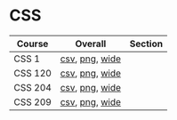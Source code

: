 # CSS

| Course | Overall | Section |
| ------ | ------- | ------- |
| CSS 1 | [csv](https://github.com/UCSD-Historical-Enrollment-Data/2025Fall/blob/main/overall/CSS%201.csv), [png](https://raw.githubusercontent.com/UCSD-Historical-Enrollment-Data/2025Fall/main/plot_overall/CSS%201.png), [wide](https://raw.githubusercontent.com/UCSD-Historical-Enrollment-Data/2025Fall/main/plot_overall_wide/CSS%201.png) |  |
| CSS 120 | [csv](https://github.com/UCSD-Historical-Enrollment-Data/2025Fall/blob/main/overall/CSS%20120.csv), [png](https://raw.githubusercontent.com/UCSD-Historical-Enrollment-Data/2025Fall/main/plot_overall/CSS%20120.png), [wide](https://raw.githubusercontent.com/UCSD-Historical-Enrollment-Data/2025Fall/main/plot_overall_wide/CSS%20120.png) |  |
| CSS 204 | [csv](https://github.com/UCSD-Historical-Enrollment-Data/2025Fall/blob/main/overall/CSS%20204.csv), [png](https://raw.githubusercontent.com/UCSD-Historical-Enrollment-Data/2025Fall/main/plot_overall/CSS%20204.png), [wide](https://raw.githubusercontent.com/UCSD-Historical-Enrollment-Data/2025Fall/main/plot_overall_wide/CSS%20204.png) |  |
| CSS 209 | [csv](https://github.com/UCSD-Historical-Enrollment-Data/2025Fall/blob/main/overall/CSS%20209.csv), [png](https://raw.githubusercontent.com/UCSD-Historical-Enrollment-Data/2025Fall/main/plot_overall/CSS%20209.png), [wide](https://raw.githubusercontent.com/UCSD-Historical-Enrollment-Data/2025Fall/main/plot_overall_wide/CSS%20209.png) |  |
